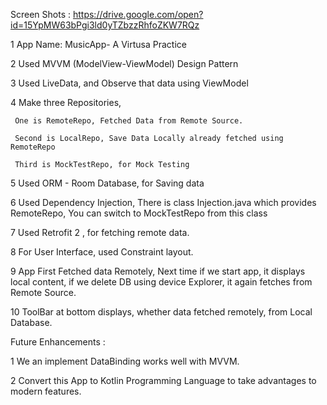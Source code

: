 Screen Shots : https://drive.google.com/open?id=15YpMW63bPgi3ld0yTZbzzRhfoZKW7RQz

1 App Name: MusicApp- A Virtusa Practice

2 Used MVVM (ModelView-ViewModel) Design Pattern

3 Used LiveData, and Observe that data using ViewModel

4 Make three Repositories, 

     One is RemoteRepo, Fetched Data from Remote Source.
     
     Second is LocalRepo, Save Data Locally already fetched using RemoteRepo
     
     Third is MockTestRepo, for Mock Testing

5 Used ORM - Room Database, for Saving data

6 Used Dependency Injection, There is class Injection.java which provides RemoteRepo, You can switch to MockTestRepo from this class

7 Used Retrofit 2 , for fetching remote data.

8 For User Interface, used Constraint layout.

9 App First Fetched data Remotely, Next time if we start app, it displays local content, if we delete DB using device Explorer, it again fetches from Remote Source.

10 ToolBar at bottom displays, whether data fetched remotely, from Local Database.

Future Enhancements :

 1 We an implement DataBinding works well with MVVM.
 
 2 Convert this App to Kotlin Programming Language to take advantages to modern features.
